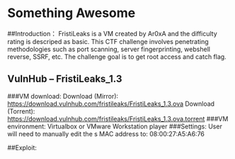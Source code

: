 # Something Awesome
##Introduction：
FristiLeaks is a VM created by Ar0xA and the difficulty rating is descriped as basic. This CTF challenge involves penetrating methodologies such as port scanning, server fingerprinting, webshell reverse, SSRF, etc. The challenge goal is to get root access and catch flag.

## VulnHub – FristiLeaks_1.3
###VM download:
Download (Mirror): https://download.vulnhub.com/fristileaks/FristiLeaks_1.3.ova
Download (Torrent): https://download.vulnhub.com/fristileaks/FristiLeaks_1.3.ova.torrent
###VM environment:
Virtualbox
or
VMware Workstation player
###Settings:
User will need to manually edit the s MAC address to: 08:00:27:A5:A6:76

##Exploit: